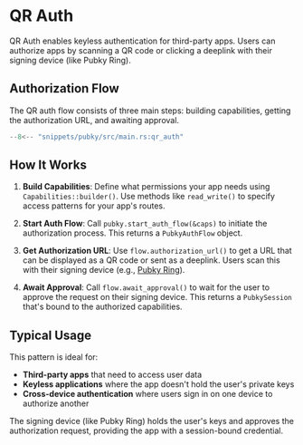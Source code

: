 # QR Auth

QR Auth enables keyless authentication for third-party apps. Users can authorize apps by scanning a QR code or clicking a deeplink with their signing device (like Pubky Ring).

## Authorization Flow

The QR auth flow consists of three main steps: building capabilities, getting the authorization URL, and awaiting approval.

```rust
--8<-- "snippets/pubky/src/main.rs:qr_auth"
```

## How It Works

1. **Build Capabilities**: Define what permissions your app needs using `Capabilities::builder()`. Use methods like `read_write()` to specify access patterns for your app's routes.

2. **Start Auth Flow**: Call `pubky.start_auth_flow(&caps)` to initiate the authorization process. This returns a `PubkyAuthFlow` object.

3. **Get Authorization URL**: Use `flow.authorization_url()` to get a URL that can be displayed as a QR code or sent as a deeplink. Users scan this with their signing device (e.g., [Pubky Ring](https://github.com/pubky/pubky-ring)).

4. **Await Approval**: Call `flow.await_approval()` to wait for the user to approve the request on their signing device. This returns a `PubkySession` that's bound to the authorized capabilities.

## Typical Usage

This pattern is ideal for:
- **Third-party apps** that need to access user data
- **Keyless applications** where the app doesn't hold the user's private keys
- **Cross-device authentication** where users sign in on one device to authorize another

The signing device (like Pubky Ring) holds the user's keys and approves the authorization request, providing the app with a session-bound credential.
